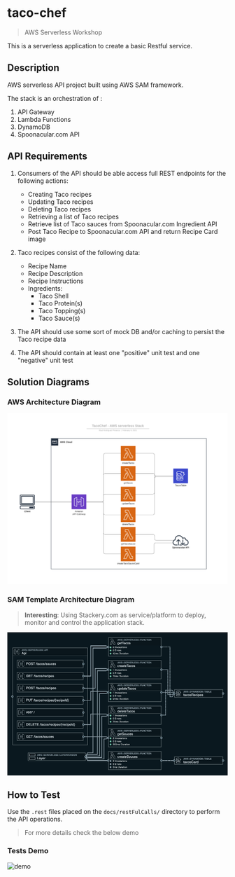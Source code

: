 # taco-chef

> AWS Serverless Workshop

This is a serverless application to create a basic Restful service.

## Description

AWS serverless API project built using AWS SAM framework.

The stack is an orchestration of :

1. API Gateway
2. Lambda Functions
3. DynamoDB
4. Spoonacular.com API

## API Requirements

1. Consumers of the API should be able access full REST endpoints for the following actions:

    - Creating Taco recipes
    - Updating Taco recipes
    - Deleting Taco recipes
    - Retrieving a list of Taco recipes
    - Retrieve list of Taco sauces from Spoonacular.com Ingredient API
    - Post Taco Recipe to Spoonacular.com API and return Recipe Card image

2. Taco recipes consist of the following data:

    - Recipe Name
    - Recipe Description
    - Recipe Instructions
    - Ingredients:
        - Taco Shell
        - Taco Protein(s)
        - Taco Topping(s)
        - Taco Sauce(s)

3. The API should use some sort of mock DB and/or caching to persist the Taco recipe data

4. The API should contain at least one "positive" unit test and one "negative" unit test

## Solution Diagrams

### AWS Architecture Diagram

![solution](docs/images/solution.png)

### SAM Template Architecture Diagram

> **Interesting**: Using Stackery.com as service/platform to deploy, monitor and control the application stack.

![architecture](docs/images/architecture.png)

## How to Test

Use the `.rest` files placed on the `docs/restFulCalls/` directory to perform the API operations.

> For more details check the below demo

### Tests Demo

![demo](docs/images/demo.gif)